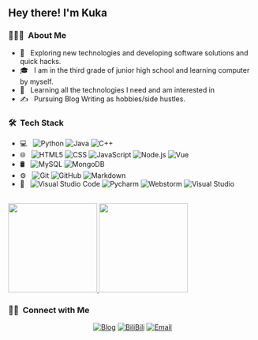 <h2> Hey there! I'm Kuka</h2>

<h3> 👨🏻‍💻 &nbsp;About Me </h3>

- 🤔 &nbsp; Exploring new technologies and developing software solutions and quick hacks.
- 🎓 &nbsp; I am in the third grade of junior high school and learning computer by myself.
- 🌱 &nbsp; Learning all the technologies I need and am interested in
- ✍️ &nbsp; Pursuing Blog Writing as hobbies/side hustles.

<h3> 🛠 &nbsp;Tech Stack</h3>

- 💻 &nbsp;
  ![Python](https://img.shields.io/badge/-Python-333333?style=flat&logo=python)
  ![Java](https://img.shields.io/badge/-Java-333333?style=flat&logo=Java&logoColor=007396)
  ![C++](https://img.shields.io/badge/-C++-333333?style=flat&logo=C%2B%2B&logoColor=00599C)
- 🌐 &nbsp;
  ![HTML5](https://img.shields.io/badge/-HTML5-333333?style=flat&logo=HTML5)
  ![CSS](https://img.shields.io/badge/-CSS-333333?style=flat&logo=CSS3&logoColor=1572B6)
  ![JavaScript](https://img.shields.io/badge/-JavaScript-333333?style=flat&logo=javascript)
  ![Node.js](https://img.shields.io/badge/-Node.js-333333?style=flat&logo=node.js)
  ![Vue](https://img.shields.io/badge/-Vue.js-333333?style=flat&logo=vue.js)
- 🛢 &nbsp;
  ![MySQL](https://img.shields.io/badge/-MySQL-333333?style=flat&logo=mysql)
  ![MongoDB](https://img.shields.io/badge/-MongoDB-333333?style=flat&logo=mongodb)
- ⚙️ &nbsp;
  ![Git](https://img.shields.io/badge/-Git-333333?style=flat&logo=git)
  ![GitHub](https://img.shields.io/badge/-GitHub-333333?style=flat&logo=github)
  ![Markdown](https://img.shields.io/badge/-Markdown-333333?style=flat&logo=markdown)
- 🔧 &nbsp;
  ![Visual Studio Code](https://img.shields.io/badge/-Visual%20Studio%20Code-333333?style=flat&logo=visual-studio-code&logoColor=007ACC)
  ![Pycharm](https://img.shields.io/badge/-Pycharm-333333?style=flat&logo=pycharm&logoColor=black)
  ![Webstorm](https://img.shields.io/badge/-Webstorm-333333?style=flat&logo=webstorm&logoColor=black)
  ![Visual Studio](https://img.shields.io/badge/-Visual%20Studio-333333?style=flat&logo=visual-studio&logoColor=986FCB)

<br/>

<a href="https://github.com/Kukania">
  <img height="180em" src="https://github-readme-stats.vercel.app/api?username=Kukaina&theme=buefy&show_icons=true" />
  <img height="180em" src="https://github-readme-stats.vercel.app/api/top-langs/?username=Kukaina&theme=buefy&layout=compact" />
</a>

<br/>

<h3> 🤝🏻 &nbsp;Connect with Me </h3>

<p align="center">
<a href="https://www.xwsclub.top/"><img alt="Blog" src="https://img.shields.io/badge/Website-www.xwsclub.top-blue?style=flat-square&logo=google-chrome"></a>
<a href="https://space.bilibili.com/1402438290"><img alt="BiliBili" src="https://img.shields.io/badge/Bilibili-Kuka-blue?style=flat-square&logo=bilibili"></a>
<a href="mailto:2358755283@qq.com"><img alt="Email" src="https://img.shields.io/badge/Email-2358755283@qq.com-blue?style=flat-square&logo=gmail"></a>
</p>
